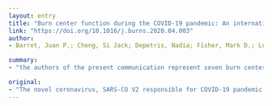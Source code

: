 ```yaml
---
layout: entry
title: "Burn center function during the COVID-19 pandemic: An international multi-center report of strategy and experience"
link: "https://doi.org/10.1016/j.burns.2020.04.003"
author:
- Barret, Juan P.; Chong, Si Jack; Depetris, Nadia; Fisher, Mark D.; Luo, Gaoxing; Moiemen, Naiem; Pham, Tam; Qiao, Liang; Wibbenmeyer, Lucy

summary:
- "the authors of the present communication represent seven burn centers from China, Singapore, Japan, Italy, Spain, the United Kingdom and the United States. Each center is located at a different point along the pandemic curve and serves different patient populations within their healthcare systems. The aim of the communication is to share experiences that will assist with continued preparations to help burn centers advocate for optimum burn care."

original:
- "The novel coronavirus, SARS-CO V2 responsible for COVID-19 pandemic is rapidly escalating across the globe. Burn centers gearing for the pandemic must strike a balance between contributing to the pandemic response and preserving ongoing burn care in a safe and ethical fashion. The authors of the present communication represent seven burn centers from China, Singapore, Japan, Italy, Spain, the United Kingdom (UK), and the United States (US). Each center is located at a different point along the pandemic curve and serves different patient populations within their healthcare systems. We review our experience with the virus to date, our strategic approach to burn center function under these circumstances, and lessons learned. The purpose of this communication is to share experiences that will assist with continued preparations to help burn centers advocate for optimum burn care and overcome challenges as this pandemic continues."
---
```



